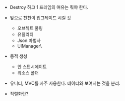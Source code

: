 - Destroy 하고 1 프레임의 여유는 줘야 한다.

- 앞으로 천천이 업그레이드 시킬 것
	- 오브젝트 풀링
	- 유틸리티
	- Json 마법사
	- UIManager\

- 동적 생성
	- 인 스턴시에이트
	- 리소스 폴더

- 유니티, MVC를 자주 사용한다. 데이터와 보여지는 것을 분리.

- 직렬화란?